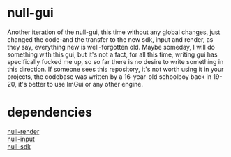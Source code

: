 # null-gui
Another iteration of the null-gui, this time without any global changes, just changed the code-and the transfer to the new sdk, input and render, as they say, everything new is well-forgotten old.
Maybe someday, I will do something with this gui, but it's not a fact, for all this time, writing gui has specifically fucked me up, so so far there is no desire to write something in this direction. If someone sees this repository, it's not worth using it in your projects, the codebase was written by a 16-year-old schoolboy back in 19-20, it's better to use ImGui or any other engine.

# dependencies
[null-render](https://github.com/nullptr-sources/null-render)\
[null-input](https://github.com/nullptr-sources/null-input)\
[null-sdk](https://github.com/nullptr-sources/null-sdk)